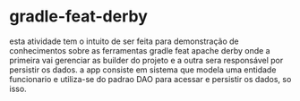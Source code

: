 # gradle-feat-derby

esta atividade tem o intuito de ser feita para demonstração de conhecimentos sobre as ferramentas gradle feat apache derby onde a primeira vai gerenciar as builder do projeto e a outra sera responsável por persistir os dados. a app consiste em sistema que modela uma entidade funcionario e utiliza-se do padrao DAO para acessar e persistir os dados, so isso.
